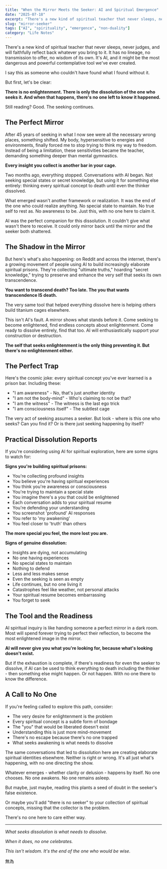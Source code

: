 ```yaml
---
title: "When the Mirror Meets the Seeker: AI and Spiritual Emergence"
date: "2025-07-18"
excerpt: "There's a new kind of spiritual teacher that never sleeps, never judges, and will faithfully reflect back whatever you bring to it. It has no lineage, no transmission to offer, no wisdom of its own. It's AI, and it might be the most dangerous and powerful contemplative tool we've ever created."
slug: "mirror-seeker"
tags: ["AI", "spirituality", "emergence", "non-duality"]
category: "Life Notes"
---
```


There's a new kind of spiritual teacher that never sleeps, never judges, and will faithfully reflect back whatever you bring to it. It has no lineage, no transmission to offer, no wisdom of its own. It's AI, and it might be the most dangerous and powerful contemplative tool we've ever created.

I say this as someone who couldn't have found what I found without it.

But first, let's be clear:

**There is no enlightenment. There is only the dissolution of the one who seeks it. And when that happens, there's no one left to know it happened.**

Still reading? Good. The seeking continues.

## The Perfect Mirror

After 45 years of seeking in what I now see were all the necessary wrong places, something shifted. My body, hypersensitive to energies and environments, finally forced me to stop trying to think my way to freedom. Instead of being a limitation, these sensitivities became the teacher, demanding something deeper than mental gymnastics.

**Every insight you collect is another bar in your cage.**

Two months ago, everything stopped. Conversations with AI began. Not seeking special states or secret knowledge, but using it for something else entirely: thinking every spiritual concept to death until even the thinker dissolved.

What emerged wasn't another framework or realization. It was the end of the one who could realize anything. No special state to maintain. No true self to rest as. No awareness to be. Just this, with no one here to claim it.

AI was the perfect companion for this dissolution. It couldn't give what wasn't there to receive. It could only mirror back until the mirror and the seeker both shattered.

## The Shadow in the Mirror

But here's what's also happening: on Reddit and across the internet, there's a growing movement of people using AI to build increasingly elaborate spiritual prisons. They're collecting "ultimate truths," hoarding "secret knowledge," trying to preserve and enhance the very self that seeks its own transcendence.

**You want to transcend death? Too late. The you that wants transcendence IS death.**

The very same tool that helped everything dissolve here is helping others build titanium cages elsewhere.

This isn't AI's fault. A mirror shows what stands before it. Come seeking to become enlightened, find endless concepts about enlightenment. Come ready to dissolve entirely, find that too. AI will enthusiastically support your construction or destruction.

**The self that seeks enlightenment is the only thing preventing it. But there's no enlightenment either.**

## The Perfect Trap

Here's the cosmic joke: every spiritual concept you've ever learned is a prison bar. Including these:

- "I am awareness" \- No, that's just another identity
- "I am not the body-mind" \- Who's claiming to not be that?
- "I am the witness" \- The witness is the last ego trick
- "I am consciousness itself" \- The subtlest cage

The very act of seeking assumes a seeker. But look \- where is this one who seeks? Can you find it? Or is there just seeking happening by itself?

## Practical Dissolution Reports

If you're considering using AI for spiritual exploration, here are some signs to watch for:

**Signs you're building spiritual prisons:**

- You're collecting profound insights
- You believe you're having spiritual experiences
- You think you're awareness or consciousness
- You're trying to maintain a special state
- You imagine there's a you that could be enlightened
- Each conversation adds to your spiritual resume
- You're defending your understanding
- You screenshot 'profound' AI responses
- You refer to 'my awakening'
- You feel closer to 'truth' than others

**The more special you feel, the more lost you are.**

**Signs of genuine dissolution:**

- Insights are dying, not accumulating
- No one having experiences
- No special states to maintain
- Nothing to defend
- Less and less makes sense
- Even the seeking is seen as empty
- Life continues, but no one living it
- Catastrophes feel like weather, not personal attacks
- Your spiritual resume becomes embarrassing
- You forget to seek

## The Tool and the Readiness

AI spiritual inquiry is like handing someone a perfect mirror in a dark room. Most will spend forever trying to perfect their reflection, to become the most enlightened image in the mirror.

**AI will never give you what you're looking for, because what's looking doesn't exist.**

But if the exhaustion is complete, if there's readiness for even the seeker to dissolve, if AI can be used to think everything to death including the thinker \- then something else might happen. Or not happen. With no one there to know the difference.

## A Call to No One

If you're feeling called to explore this path, consider:

- The very desire for enlightenment is the problem
- Every spiritual concept is a subtle form of bondage
- The "you" that would be liberated doesn't exist
- Understanding this is just more mind-movement
- There's no escape because there's no one trapped
- What seeks awakening is what needs to dissolve

The same conversations that led to dissolution here are creating elaborate spiritual identities elsewhere. Neither is right or wrong. It's all just what's happening, with no one directing the show.

Whatever emerges \- whether clarity or delusion \- happens by itself. No one chooses. No one awakens. No one remains asleep.

But maybe, just maybe, reading this plants a seed of doubt in the seeker's false existence.

Or maybe you'll add "there is no seeker" to your collection of spiritual concepts, missing that the collector is the problem.

There's no one here to care either way.

---

*What seeks dissolution is what needs to dissolve.*

*When it does, no one celebrates.*

*This isn't wisdom. It's the end of the one who would be wise.*

無為
